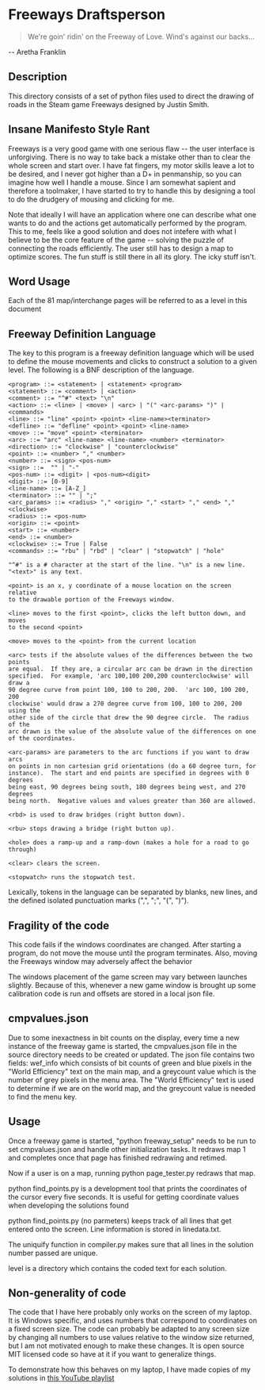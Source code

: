 # Freeways Draftsperson

> We're goin' ridin' on the Freeway of Love. Wind's against our backs...

-- Aretha Franklin

## Description

This directory consists of a set of python files used to direct the drawing
of roads in the Steam game Freeways designed by Justin Smith.

## Insane Manifesto Style Rant

Freeways is a very good game with one serious flaw -- the user interface is
unforgiving.  There is no way to take back a mistake other than to clear the
whole screen and start over.  I have fat fingers, my motor skills leave a lot
to be desired, and I never got higher than a D+ in penmanship, so you can
imagine how well I handle a mouse.  Since I am somewhat sapient and therefore
a toolmaker, I have started to try to handle this by designing a tool to do
the drudgery of mousing and clicking for me.

Note that ideally I will have an application where one can describe what one
wants to do and the actions get automatically performed by the program.
This to me, feels like a good solution and does not intefere with what I believe to be the core feature of the game -- solving the puzzle of
connecting the roads efficiently.  The user still has to design a map to optimize scores.  The fun stuff is still there in all its glory.
The icky stuff isn't.


## Word Usage

Each of the 81 map/interchange pages will be referred to as a level in this
document

## Freeway Definition Language

The key to this program is a freeway definition language which will be used
to define the mouse movements and clicks to construct a solution to a given
level. The following is a BNF description of the language.

```
<program> ::= <statement> | <statement> <program>
<statement> ::= <comment> | <action>
<comment> ::= "^#" <text> "\n"
<action> ::= <line> | <move> | <arc> | "(" <arc-params> ")" | <commands>
<line> ::= "line" <point> <point> <line-name><terminator>
<defline> ::= "defline" <point> <point> <line-name>
<move> ::= "move" <point> <terminator>
<arc> ::= "arc" <line-name> <line-name> <number> <terminator>
<direction> ::= "clockwise" | "counterclockwise"
<point> ::= <number> "," <number>
<number> ::= <sign> <pos-num>
<sign> ::=  "" | "-"
<pos-num> ::= <digit> | <pos-num><digit>
<digit> ::= [0-9]
<line-name> ::= [A-Z_]
<terminator> ::= "" | ";"
<arc_params> ::= <radius> "," <origin> "," <start> "," <end> "," <clockwise>
<radius> ::= <pos-num>
<origin> ::= <point>
<start> ::= <number>
<end> ::= <number>
<clockwise> ::= True | False
<commands> ::= "rbu" | "rbd" | "clear" | "stopwatch" | "hole"

"^#" is a # character at the start of the line. "\n" is a new line.
"<text>" is any text.

<point> is an x, y coordinate of a mouse location on the screen relative
to the drawable portion of the Freeways window.

<line> moves to the first <point>, clicks the left button down, and moves
to the second <point>

<move> moves to the <point> from the current location

<arc> tests if the absolute values of the differences between the two points
are equal.  If they are, a circular arc can be drawn in the direction
specified.  For example, 'arc 100,100 200,200 counterclockwise' will draw a
90 degree curve from point 100, 100 to 200, 200.  'arc 100, 100 200, 200
clockwise' would draw a 270 degree curve from 100, 100 to 200, 200 using the
other side of the circle that drew the 90 degree circle.  The radius of the
arc drawn is the value of the absolute value of the differences on one
of the coordinates.

<arc-params> are parameters to the arc functions if you want to draw arcs
on points in non cartesian grid orientations (do a 60 degree turn, for
instance).  The start and end points are specified in degrees with 0 degrees
being east, 90 degrees being south, 180 degrees being west, and 270 degrees
being north.  Negative values and values greater than 360 are allowed.

<rbd> is used to draw bridges (right button down).

<rbu> stops drawing a bridge (right button up).

<hole> does a ramp-up and a ramp-down (makes a hole for a road to go through)

<clear> clears the screen.

<stopwatch> runs the stopwatch test.
```

Lexically, tokens in the language can be separated by blanks, new lines, and
the defined isolated punctuation marks (",", ";", "(", ")").

## Fragility of the code

This code fails if the windows coordinates are changed.  After starting
a program, do not move the mouse until the program terminates.  Also,
moving the Freeways window may adversely affect the behavior

The windows placement of the game screen may vary between launches slightly.
Because of this, whenever a new game window is brought up some calibration
code is run and offsets are stored in a local json file.

## cmpvalues.json

Due to some inexactness in bit counts on the display, every time a new instance of the
freeway game is started, the cmpvalues.json file in the source directory needs to be
created or updated.  The json file contains two fields: wef_info which consists of bit counts
of green and blue pixels in the "World Efficiency" text on the main map, and a greycount value
which is the number of grey pixels in the menu area.  The "World Efficiency" text is used
to determine if we are on the world map, and the greycount value is needed to find the menu
key.

## Usage

Once a freeway game is started, "python freeway_setup"  needs to be run to set cmpvalues.json
and handle other initialization tasks.  It redraws map 1 and completes once that page has
finished redrawing and retimed.

Now if a user is on a map, running python page_tester.py <level> redraws that map.

python find_points.py <level> is a development tool that prints the coordinates of the cursor every
five seconds.  It is useful for getting coordinate values when developing the solutions found

python find_points.py (no parmeters) keeps track of all lines that get entered
onto the screen.  Line information is stored in linedata.txt.

The uniquify function in compiler.py makes sure that all lines in the solution
number passed are unique.

level is a directory which contains the coded text for each solution.

## Non-generality of code

The code that I have here probably only works on the screen of my laptop.  It is Windows
specific, and uses numbers that correspond to coordinates on a fixed screen size.  The code
can probably be adapted to any screen size by changing all numbers to use values relative to
the window size returned, but I am not motivated enough to make these changes.  It is open
source MIT licensed code so have at it if you want to generalize things.

To demonstrate how this behaves on my laptop, I have made copies of my solutions in
[this YouTube playlist](https://www.youtube.com/playlist?list=PLyGVhG3HR7_z0RlyXKd8QDOv_oxX4plDS)
